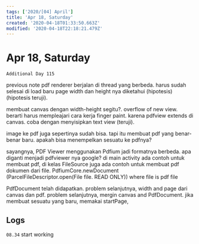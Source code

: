 ```yaml
---
tags: ['2020/[04] April']
title: 'Apr 18, Saturday'
created: '2020-04-18T01:33:50.663Z'
modified: '2020-04-18T22:18:21.479Z'
---
```


# Apr 18, Saturday

`Additional Day 115`

previous note
pdf renderer berjalan di thread yang berbeda. harus sudah selesai di load baru page width dan height nya diketahui (hipotesis)(hipotesis teruji).

membuat canvas dengan width-height segitu?. overflow of new view. berarti harus mempleajari cara kerja finger paint.
karena pdfview extends di canvas. coba dengan menyisipkan text view (teruji). 

image ke pdf juga sepertinya sudah bisa. tapi itu membuat pdf yang benar-benar baru. apakah bisa menempelkan sesuatu ke pdfnya?

sayangnya, PDF Viewer menggunakan Pdfium jadi formatnya berbeda. 
apa diganti menjadi pdfviewer nya google?
di main activity ada contoh untuk membuat pdf, di kelas FileSource juga ada contoh untuk membuat pdf dokumen dari file.
PdfiumCore.newDocument (ParcelFileDescriptor.open(File file. READ ONLY)) where file is pdf file

PdfDocument telah didapatkan. 
problem selanjutnya, width and page dari canvas dan pdf.
problem selanjutnya, mergin canvas and PdfDocument.
jika membuat sesuatu yang baru, memakai startPage, 


## Logs
`08.34` start working

